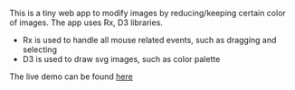 This is a tiny web app to modify images by reducing/keeping certain color of images. The app uses Rx, D3 libraries.

+ Rx is used to handle all mouse related events, such as dragging and selecting
+ D3 is used to draw svg images, such as color palette

The live demo can be found [here](http://laysent.github.io/color-reducer/index.html)
